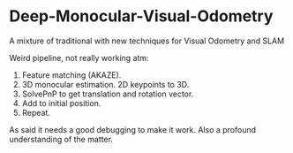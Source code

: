 # Deep-Monocular-Visual-Odometry
A mixture of traditional with new techniques for Visual Odometry and SLAM

Weird pipeline, not really working atm:

1. Feature matching (AKAZE).
2. 3D monocular estimation. 2D keypoints to 3D.
3. SolvePnP to get translation and rotation vector.
4. Add to initial position.
5. Repeat.

As said it needs a good debugging to make it work. Also a profound understanding of the matter.
